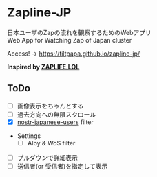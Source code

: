 # Zapline-JP

日本ユーザのZapの流れを観察するためのWebアプリ  
Web App for Watching Zap of Japan cluster

Access! → https://tiltpapa.github.io/zapline-jp/

**Inspired by [ZAPLIFE.LOL](https://zaplife.lol)**

## ToDo
- [ ] 画像表示をちゃんとする
- [ ] 過去方向への無限スクロール
- [x] [nostr-japanese-users](https://github.com/SnowCait/nostr-japanese-users) filter
- Settings
  - [ ] Alby & WoS filter
- [ ] プルダウンで詳細表示
- [ ] 送信者(or 受信者)を指定して表示
